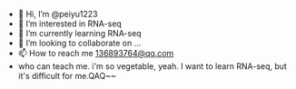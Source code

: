 - 👋 Hi, I’m @peiyu1223
- 👀 I’m interested in RNA-seq
- 🌱 I’m currently learning RNA-seq
- 💞️ I’m looking to collaborate on ...
- 📫 How to reach me 136893764@qq.com
- who can teach me. i'm so vegetable, yeah. I want to learn RNA-seq, but it's difficult for me.QAQ~~
<!---
peiyu1223/peiyu1223 is a ✨ special ✨ repository because its `README.md` (this file) appears on your GitHub profile.
You can click the Preview link to take a look at your changes.
--->
